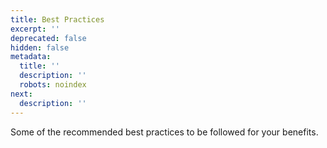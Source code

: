 ```yaml
---
title: Best Practices
excerpt: ''
deprecated: false
hidden: false
metadata:
  title: ''
  description: ''
  robots: noindex
next:
  description: ''
---
```

Some of the recommended best practices to be followed for your benefits.
